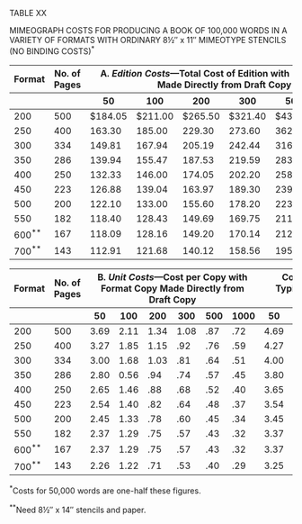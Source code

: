 TABLE XX

MIMEOGRAPH COSTS FOR PRODUCING A BOOK OF 100,000 WORDS IN A VARIETY OF FORMATS WITH ORDINARY
8½″ x 11″ MIMEOTYPE STENCILS (NO BINDING COSTS)<sup>\*</sup>

<table>
  <thead>
    <tr>
      <th>Format</th>
      <th>No. of Pages</th>
      <th colspan=6>A. <em>Edition Costs</em>—Total Cost of Edition with Format Copy Made Directly from Draft Copy</th>
      <th colspan=6>Total Cost of Edition with Format Copy Made from Fair Copy</th>
    </tr>
    <tr>
      <th> </th>
      <th> </th>
      <th class="rt">50</th>
      <th class="rt">100</th>
      <th class="rt">200</th>
      <th class="rt">300</th>
      <th class="rt">500</th>
      <th class="rt">1000</th>
      <th class="rt">50</th>
      <th class="rt">100</th>
      <th class="rt">200</th>
      <th class="rt">300</th>
      <th class="rt">500</th>
      <th class="rt">1000</th>
    </tr>
  </thead>
  <tbody>
    <tr>
      <td>200</td>
      <td>500</td>
      <td class="rt">$184.05</td>
      <td class="rt">$211.00</td>
      <td class="rt">$265.50</td>
      <td class="rt">$321.40</td>
      <td class="rt">$431.60</td>
      <td class="rt">$714.10</td>
      <td class="rt">$234.05</td>
      <td class="rt">$261.00</td>
      <td class="rt">$316.50</td>
      <td class="rt">$371.40</td>
      <td class="rt">$481.60</td>
      <td class="rt">$764.10</td>
    </tr>
    <tr>
      <td>250</td>
      <td>400</td>
      <td class="rt">163.30</td>
      <td class="rt">185.00</td>
      <td class="rt">229.30</td>
      <td class="rt">273.60</td>
      <td class="rt">362.50</td>
      <td class="rt">584.00</td>
      <td class="rt">213.30</td>
      <td class="rt">235.00</td>
      <td class="rt">279.30</td>
      <td class="rt">375.60</td>
      <td class="rt">412.30</td>
      <td class="rt">634.00</td>
    </tr>
    <tr>
      <td>300</td>
      <td>334</td>
      <td class="rt">149.81</td>
      <td class="rt">167.94</td>
      <td class="rt">205.19</td>
      <td class="rt">242.44</td>
      <td class="rt">316.54</td>
      <td class="rt">502.39</td>
      <td class="rt">199.81</td>
      <td class="rt">217.94</td>
      <td class="rt">255.19</td>
      <td class="rt">292.44</td>
      <td class="rt">366.54</td>
      <td class="rt">552.39</td>
    </tr>
    <tr>
      <td>350</td>
      <td>286</td>
      <td class="rt">139.94</td>
      <td class="rt">155.47</td>
      <td class="rt">187.53</td>
      <td class="rt">219.59</td>
      <td class="rt">283.31</td>
      <td class="rt">443.31</td>
      <td class="rt">189.94</td>
      <td class="rt">205.47</td>
      <td class="rt">237.53</td>
      <td class="rt">269.59</td>
      <td class="rt">333.31</td>
      <td class="rt">493.31</td>
    </tr>
    <tr>
      <td>400</td>
      <td>250</td>
      <td class="rt">132.33</td>
      <td class="rt">146.00</td>
      <td class="rt">174.05</td>
      <td class="rt">202.20</td>
      <td class="rt">258.30</td>
      <td class="rt">398.45</td>
      <td class="rt">182.33</td>
      <td class="rt">196.00</td>
      <td class="rt">224.05</td>
      <td class="rt">252.20</td>
      <td class="rt">308.30</td>
      <td class="rt">448.45</td>
    </tr>
    <tr>
      <td>450</td>
      <td>223</td>
      <td class="rt">126.88</td>
      <td class="rt">139.04</td>
      <td class="rt">163.97</td>
      <td class="rt">189.30</td>
      <td class="rt">239.66</td>
      <td class="rt">365.41</td>
      <td class="rt">176.88</td>
      <td class="rt">189.04</td>
      <td class="rt">213.97</td>
      <td class="rt">239.30</td>
      <td class="rt">289.66</td>
      <td class="rt">415.41</td>
    </tr>
    <tr>
      <td>500</td>
      <td>200</td>
      <td class="rt">122.10</td>
      <td class="rt">133.00</td>
      <td class="rt">155.60</td>
      <td class="rt">178.20</td>
      <td class="rt">223.40</td>
      <td class="rt">337.00</td>
      <td class="rt">172.10</td>
      <td class="rt">183.00</td>
      <td class="rt">205.6</td>
      <td class="rt">228.20</td>
      <td class="rt">273.40</td>
      <td class="rt">387.00</td>
    </tr>
    <tr>
      <td>550</td>
      <td>182</td>
      <td class="rt">118.40</td>
      <td class="rt">128.43</td>
      <td class="rt">149.69</td>
      <td class="rt">169.75</td>
      <td class="rt">211.27</td>
      <td class="rt">314.87</td>
      <td class="rt">168.40</td>
      <td class="rt">178.43</td>
      <td class="rt">199.69</td>
      <td class="rt">219.75</td>
      <td class="rt">261.27</td>
      <td class="rt">364.87</td>
    </tr>
    <tr>
      <td>600<sup>**</sup></td>
      <td>167</td>
      <td class="rt">118.09</td>
      <td class="rt">128.16</td>
      <td class="rt">149.20</td>
      <td class="rt">170.14</td>
      <td class="rt">212.52</td>
      <td class="rt">318.02</td>
      <td class="rt">168.09</td>
      <td class="rt">178.16</td>
      <td class="rt">100.20</td>
      <td class="rt">220.14</td>
      <td class="rt">262.52</td>
      <td class="rt">368.02</td>
    </tr>
    <tr>
      <td>700<sup>**</sup></td>
      <td>143</td>
      <td class="rt">112.91</td>
      <td class="rt">121.68</td>
      <td class="rt">140.12</td>
      <td class="rt">158.56</td>
      <td class="rt">195.64</td>
      <td class="rt">288.14</td>
      <td class="rt">162.91</td>
      <td class="rt">171.68</td>
      <td class="rt">190.12</td>
      <td class="rt">208.56</td>
      <td class="rt">245.64</td>
      <td class="rt">338.14</td>
    </tr>
  </tbody>
</table>

<table>
  <thead>
    <tr>
      <th>Format</th>
      <th>No. of Pages</th>
      <th colspan=6>B. <em>Unit Costs</em>—Cost per Copy with Format Copy Made Directly from Draft Copy</th>
      <th colspan=6>Cost per Copy, Including Two Typings with Format Copy Made from Fair Copy</th>
    </tr>
    <tr>
      <th> </th>
      <th> </th>
      <th class="rt">50</th>
      <th class="rt">100</th>
      <th class="rt">200</th>
      <th class="rt">300</th>
      <th class="rt">500</th>
      <th class="rt">1000</th>
      <th class="rt">50</th>
      <th class="rt">100</th>
      <th class="rt">200</th>
      <th class="rt">300</th>
      <th class="rt">500</th>
      <th class="rt">1000</th>
    </tr>
  </thead>
  <tbody>
    <tr>
      <td>200</td>
      <td>500</td>
      <td class="rt">3.69</td>
      <td class="rt">2.11</td>
      <td class="rt">1.34</td>
      <td class="rt">1.08</td>
      <td class="rt">.87</td>
      <td class="rt">.72</td>
      <td class="rt">4.69</td>
      <td class="rt">2.61</td>
      <td class="rt">1.5</td>
      <td class="rt">1.24</td>
      <td class="rt">.97</td>
      <td class="rt">.77</td>
    </tr>
    <tr>
      <td>250</td>
      <td>400</td>
      <td class="rt">3.27</td> 
      <td class="rt">1.85</td>
     <td class="rt">1.15</td>
     <td class="rt">.92</td>
     <td class="rt">.76</td>
     <td class="rt">.59</td>
     <td class="rt">4.27</td>
     <td class="rt">2.35</td>
     <td class="rt">1.40</td>
     <td class="rt">1.08</td>
     <td class="rt">.83</td>
     <td class="rt">.64</td>
    </tr>
    <tr>
      <td>300</td>
      <td>334</td>
      <td class="rt">3.00</td>
      <td class="rt">1.68</td>
      <td class="rt">1.03</td>
      <td class="rt">.81</td>
      <td class="rt">.64</td>
      <td class="rt">.51</td>
      <td class="rt">4.00</td>
      <td class="rt">2.18</td>
      <td class="rt">1.28</td>
      <td class="rt">.98</td>
      <td class="rt">.74</td>
      <td class="rt">.56</td>
    </tr>
    <tr>
      <td>350</td>
      <td>286</td>
      <td class="rt">2.80</td>
      <td class="rt">0.56</td>
      <td class="rt">.94</td>
      <td class="rt">.74</td>
      <td class="rt">.57</td>
      <td class="rt">.45</td>
      <td class="rt">3.80</td>
      <td class="rt">2.06</td>
      <td class="rt">1.19</td>
      <td class="rt">.90</td>
      <td class="rt">.67</td>
      <td class="rt">.50</td>
    </tr>
    <tr>
      <td>400</td>
      <td>250</td>
      <td class="rt">2.65</td>
      <td class="rt">1.46</td>
      <td class="rt">.88</td>
      <td class="rt">.68</td>
      <td class="rt">.52</td>
      <td class="rt">.40</td>
      <td class="rt">3.65</td>
      <td class="rt">1.96</td>
      <td class="rt">1.93</td>
      <td class="rt">.85</td>
      <td class="rt">.62</td>
      <td class="rt">.45</td>
    </tr>
    <tr>
      <td>450</td>
      <td>223</td>
      <td class="rt">2.54</td>
      <td class="rt">1.40</td>
      <td class="rt">.82</td>
      <td class="rt">.64</td>
      <td class="rt">.48</td>
      <td class="rt">.37</td>
      <td class="rt">3.54</td>
      <td class="rt">1.90</td>
      <td class="rt">1.07</td>
      <td class="rt">.80</td>
      <td class="rt">.58</td>
      <td class="rt">.42</td>
    </tr>
    <tr>
      <td>500</td>
      <td>200</td>
      <td class="rt">2.45</td>
      <td class="rt">1.33</td>
      <td class="rt">.78</td>
      <td class="rt">.60</td>
      <td class="rt">.45</td>
      <td class="rt">.34</td>
      <td class="rt">3.45</td>
      <td class="rt">1.83</td>
      <td class="rt">1.83</td>
      <td class="rt">.77</td>
      <td class="rt">.55</td>
      <td class="rt">.39</td>
    </tr>
    <tr>
      <td>550</td>
      <td>182</td>
      <td class="rt">2.37</td>
      <td class="rt">1.29</td>
      <td class="rt">.75</td>
      <td class="rt">.57</td>
      <td class="rt">.43</td>
      <td class="rt">.32</td>
      <td class="rt">3.37</td>
      <td class="rt">1.79</td>
      <td class="rt">1.00</td>
      <td class="rt">.74</td>
      <td class="rt">.53</td>
      <td class="rt">.37</td>
    </tr>
    <tr>
      <td>600<sup>**</sup></td>
      <td>167</td>
      <td class="rt">2.37</td>
      <td class="rt">1.29</td>
      <td class="rt">.75</td>
      <td class="rt">.57</td>
      <td class="rt">.43</td>
      <td class="rt">.32</td>
      <td class="rt">3.37</td>
      <td class="rt">1.79</td>
      <td class="rt">1.00</td>
      <td class="rt">.74</td>
      <td class="rt">.53</td>
      <td class="rt">.37</td>
    </tr>
    <tr>
      <td>700<sup>**</sup></td>
      <td>143</td>
      <td class="rt">2.26</td>
      <td class="rt">1.22</td>
      <td class="rt">.71</td>
      <td class="rt">.53</td>
      <td class="rt">.40</td>
      <td class="rt">.29</td>
      <td class="rt">3.25</td>
      <td class="rt">1.72</td>
      <td class="rt">.96</td>
      <td class="rt">.70</td>
      <td class="rt">.50</td>
      <td class="rt">.34</td>
    </tr>
  </tbody>
</table>

<sup>\*</sup>Costs for 50,000 words are one-half these figures.

<sup>\*\*</sup>Need 8½″ x 14″ stencils and paper.
